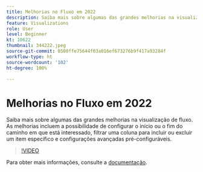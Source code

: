 ```yaml
---
title: Melhorias no Fluxo em 2022
description: Saiba mais sobre algumas das grandes melhorias na visualização de fluxo. As melhorias incluem a possibilidade de configurar o início ou o fim do caminho em que está interessado, filtrar uma coluna para incluir ou excluir um item específico e configurações avançadas pré-configuráveis.
feature: Visualizations
role: User
level: Beginner
kt: 10622
thumbnail: 344222.jpeg
source-git-commit: 0500ffe75644f03a016ef673276b9f417a93284f
workflow-type: ht
source-wordcount: '102'
ht-degree: 100%

---
```



# Melhorias no Fluxo em 2022

Saiba mais sobre algumas das grandes melhorias na visualização de fluxo. As melhorias incluem a possibilidade de configurar o início ou o fim do caminho em que está interessado, filtrar uma coluna para incluir ou excluir um item específico e configurações avançadas pré-configuráveis.

>[!VIDEO](https://video.tv.adobe.com/v/344222/?quality=12&learn=on)

Para obter mais informações, consulte a [documentação](https://experienceleague.adobe.com/docs/analytics/analyze/analysis-workspace/visualizations/flow/create-flow.html?lang=pt-BR).
